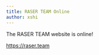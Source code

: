 ```yaml
---
title: RASER TEAM Online
author: xshi
---
```


The RASER TEAM website is online!

<https://raser.team>




